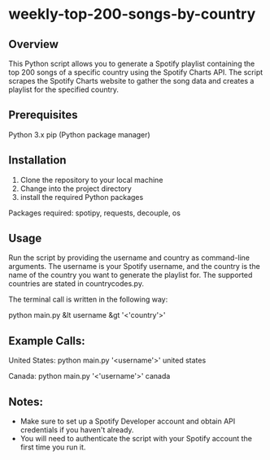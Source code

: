 # weekly-top-200-songs-by-country
## Overview

This Python script allows you to generate a Spotify playlist containing the top 200 songs of a specific country using the Spotify Charts API. The script scrapes the Spotify Charts website to gather the song data and creates a playlist for the specified country.

## Prerequisites
Python 3.x
pip (Python package manager)

## Installation
1. Clone the repository to your local machine
2. Change into the project directory
3. install the required Python packages

Packages required: spotipy, requests, decouple, os

## Usage
Run the script by providing the username and country as command-line arguments. The username is your Spotify username, and the country is the name of the country you want to generate the playlist for. The supported countries are stated in countrycodes.py. 

The terminal call is written in the following way: 

python main.py &lt username &gt '<'country'>'

## Example Calls:
United States: python main.py '<username'>' united states

Canada: python main.py '<'username'>' canada

## Notes:
- Make sure to set up a Spotify Developer account and obtain API credentials if you haven't already.
- You will need to authenticate the script with your Spotify account the first time you run it.
